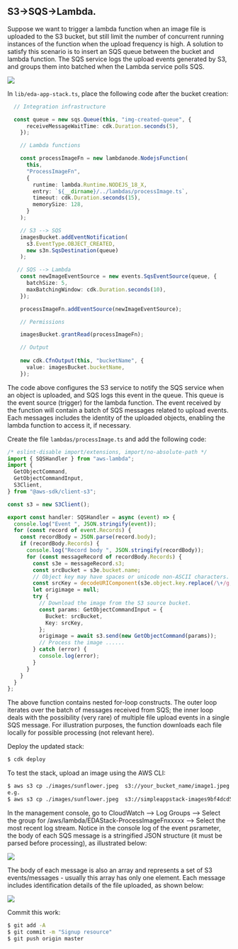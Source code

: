 ## S3->SQS->Lambda.

Suppose we want to trigger a lambda function when an image file is uploaded to the S3 bucket, but still limit the number of concurrent running instances of the function when the upload frequency is high. A solution to satisfy this scenario is to insert an SQS queue between the bucket and lambda function. The SQS service logs the upload events generated by S3, and groups them into batched when the Lambda service polls SQS.

![][arch1]

In `lib/eda-app-stack.ts`, place the following code after the bucket creation:
~~~ts
  // Integration infrastructure

  const queue = new sqs.Queue(this, "img-created-queue", {
      receiveMessageWaitTime: cdk.Duration.seconds(5),
    });

    // Lambda functions

    const processImageFn = new lambdanode.NodejsFunction(
      this,
      "ProcessImageFn",
      {
        runtime: lambda.Runtime.NODEJS_18_X,
        entry: `${__dirname}/../lambdas/processImage.ts`,
        timeout: cdk.Duration.seconds(15),
        memorySize: 128,
      }
    );

    // S3 --> SQS
    imagesBucket.addEventNotification(
      s3.EventType.OBJECT_CREATED,
      new s3n.SqsDestination(queue)
    );

   // SQS --> Lambda
    const newImageEventSource = new events.SqsEventSource(queue, {
      batchSize: 5,
      maxBatchingWindow: cdk.Duration.seconds(10),
    });

    processImageFn.addEventSource(newImageEventSource);

    // Permissions

    imagesBucket.grantRead(processImageFn);

    // Output
    
    new cdk.CfnOutput(this, "bucketName", {
      value: imagesBucket.bucketName,
    });
~~~
The code above configures the S3 service to notify the SQS service when an object is uploaded, and SQS logs this event in the queue. This queue is the event source (trigger) for the lambda function. The event received by the function will contain a batch of SQS messages related to upload events. Each messages includes the identity of the uploaded objects, enabling the lambda function to access it, if necessary.

Create the file `lambdas/processImage.ts` and add the following code:
~~~ts
/* eslint-disable import/extensions, import/no-absolute-path */
import { SQSHandler } from "aws-lambda";
import {
  GetObjectCommand,
  GetObjectCommandInput,
  S3Client,
} from "@aws-sdk/client-s3";

const s3 = new S3Client();

export const handler: SQSHandler = async (event) => {
  console.log("Event ", JSON.stringify(event));
  for (const record of event.Records) {
    const recordBody = JSON.parse(record.body);
    if (recordBody.Records) {
      console.log("Record body ", JSON.stringify(recordBody));
      for (const messageRecord of recordBody.Records) {
        const s3e = messageRecord.s3;
        const srcBucket = s3e.bucket.name;
        // Object key may have spaces or unicode non-ASCII characters.
        const srcKey = decodeURIComponent(s3e.object.key.replace(/\+/g, " "));
        let origimage = null;
        try {
          // Download the image from the S3 source bucket.
          const params: GetObjectCommandInput = {
            Bucket: srcBucket,
            Key: srcKey,
          };
          origimage = await s3.send(new GetObjectCommand(params));
          // Process the image ......
        } catch (error) {
          console.log(error);
        }
      }
    }
  }
};
~~~
The above function contains nested for-loop constructs. The outer loop iterates over the batch of messages received from SQS; the inner loop deals with the possibility (very rare) of multiple file upload events in a single SQS message. For illustration purposes, the function downloads each file locally for possible processing (not relevant here).

Deploy the updated stack:
~~~bash
$ cdk deploy
~~~
To test the stack, upload an image using the AWS CLI:
~~~bash
$ aws s3 cp ./images/sunflower.jpeg  s3://your_bucket_name/image1.jpeg
e.g.
$ aws s3 cp ./images/sunflower.jpeg  s3://simpleappstack-images9bf4dcd5-tc5q9f314rn6/image1.jpeg
~~~
In the management console, go to CloudWatch --> Log Groups --> Select the group for /aws/lambda/EDAStack-ProcessImageFnxxxxx --> Select the most recent log stream. Notice in the console log of the event psrameter, the body of each SQS                                                                                                                                                                                                                                                                                                                                                                                                                                                                     message is a stringified JSON structure (it must be parsed before processing), as illustrated below:

![][event]


The body of each message is also an array and represents a set of S3 events/messages - usually this array has only one element. Each message includes identification details of the file uploaded, as shown below:

![][message]

Commit this work:
~~~bash
$ git add -A
$ git commit -m "Signup resource"
$ git push origin master
~~~

[arch1]: ./img/arch1.png
[event]: ./img/event.png
[message]: ./img/message.png

[pathparameters]: ./img/pathparameters.png

